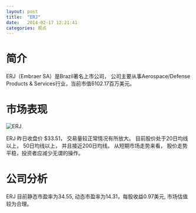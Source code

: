 ```yaml
---
layout: post
title:  "ERJ"
date:   2014-02-17 12:21:41
categories: 观点
---
```


# 简介
ERJ（Embraer SA）是Brazil著名上市公司，
公司主要从事Aerospace/Defense Products & Services行业，当前市值6102.17百万美元。

# 市场表现

![ERJ](http://finviz.com/chart.ashx?t=ERJ&ty=c&ta=1&p=d&s=l)

ERJ 昨日收盘价 $33.51，
交易量较正常情况有所放大。
目前股价处于20日均线以上，
50日均线以上，
并且接近200日均线。
从短期市场走势来看，
股价走势平稳，投资者应减少无谓的操作。

# 公司分析
ERJ 目前静态市盈率为34.55, 动态市盈率为14.31，每股收益0.97美元,
市场估值较为合理。
